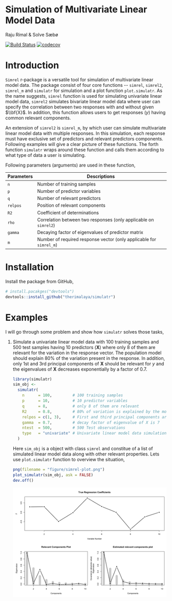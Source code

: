 Simulation of Multivariate Linear Model Data
================
Raju Rimal & Solve Sæbø

[![Build Status](https://travis-ci.com/therimalaya/simulatr.svg?token=typpys6NkDJ7vULJQyan&branch=master)](https://travis-ci.com/therimalaya/simulatr) [![codecov](https://codecov.io/gh/therimalaya/simulatr/branch/master/graph/badge.svg?token=sahOmz8jFf)](https://codecov.io/gh/therimalaya/simulatr)

Introduction
============

`Simrel` r-package is a versatile tool for simulation of multivariate linear model data. The package consist of four core functions -- `simrel`, `simrel2`, `simrel_m` and `simulatr` for simulation and a plot function `plot.simulatr`. As the name suggests, `simrel` function is used for simulating univariate linear model data, `simrel2` simulates bivariate linear model data where user can specify the correlation between two responses with and without given $\\bf{X}$. In addition, this function allows users to get responses (*y*) having common relevant components.

An extension of `simrel2` is `simrel_m`, by which user can simulate multivariate linear model data with multiple responses. In this simulation, each response must have exclusive set of predictors and relevant predictors components. Following examples will give a clear picture of these functions. The forth function `simulatr` wraps around these function and calls them according to what type of data a user is simulating.

Following parameters (arguments) are used in these function,

| Parameters | Descriptions                                                        |
|------------|---------------------------------------------------------------------|
| `n`        | Number of training samples                                          |
| `p`        | Number of predictor variables                                       |
| `q`        | Number of relevant predictors                                       |
| `relpos`   | Position of relevant components                                     |
| `R2`       | Coefficient of determinations                                       |
| `rho`      | Correlation between two responses (only applicable on `simrel2`)    |
| `gamma`    | Decaying factor of eigenvalues of predictor matrix                  |
| `m`        | Number of required response vector (only applicable for `simrel_m`) |

Installation
============

Install the package from GitHub,

``` r
# install.pacakges("devtools")
devtools::install_github("therimalaya/simulatr")
```

Examples
========

I will go through some problem and show how `simulatr` solves those tasks,

1.  Simulate a univariate linear model data with 100 training samples and 500 test samples having 10 predictors (**X**) where only 8 of them are relevant for the variation in the response vector. The population model should explain 80% of the variation present in the response. In addition, only 1st and 3rd principal components of **X** should be relevant for *y* and the eigenvalues of **X** decreases exponentially by a factor of 0.7.

    ``` r
    library(simulatr)
    sim_obj <- 
      simulatr(
        n      = 100,         # 100 training samples
        p      = 10,          # 10 predictor variables
        q      = 8,           # only 8 of them are relevant
        R2     = 0.8,         # 80% of variation is explained by the model
        relpos = c(1, 3),     # First and third principal components are relevant
        gamma  = 0.7,         # decay factor of eigenvalue of X is 7
        ntest  = 500,         # 500 Test observations
        type   = "univariate" # Univariate linear model data simulation
      )
    ```

    Here `sim_obj` is a object with class `simrel` and constitue of a list of simulated linear model data along with other relevant properties. Lets use `plot.simulatr` function to overview the situation,

    ``` r
    png(filename = "figure/simrel-plot.png")
    plot_simulatr(sim_obj, ask = FALSE)
    dev.off()
    ```

    ![simrel-plot](figure/simrel-plot.png)
